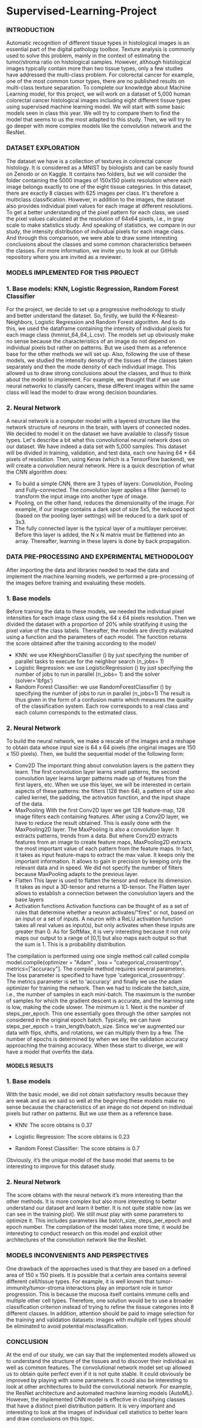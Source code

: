 # Supervised-Learning-Project

### INTRODUCTION

Automatic recognition of different tissue types in histological images is an essential part of the digital pathology toolbox. Texture analysis is commonly used to solve this problem, mainly in the context of estimating the tumor/stroma ratio on histological samples. However, although histological images typically contain more than two tissue types, only a few studies have addressed the multi-class problem. For colorectal cancer for example, one of the most common tumor types, there are no published results on multi-class texture separation. 
To complete our knowledge about Machine Learning model, for this project, we will work on a dataset of 5,000 human colorectal cancer histological images including eight different tissue types using supervised machine learning model. We will start with some basic models seen in class this year. We will try to compare them to find the model that seems to us the most adapted to this study. Then, we will try to go deeper with more complex models like the convolution network and the ResNet.

### DATASET EXPLORATION

The dataset we have is a collection of textures in colorectal cancer histology. It is considered as a MNIST by biologists and can be easily found on Zenodo or on Kaggle. It contains two folders, but we will consider the folder containing the 5000 images of 150x150 pixels resolution where each image belongs exactly to one of the eight tissue categories.
In this dataset, there are exactly 8 classes with 625 images per class. It's therefore a multiclass classification. However, in addition to the images, the dataset also provides individual pixel values for each image at different resolutions. To get a better understanding of the pixel pattern for each class, we used the pixel values calculated at the resolution of 64x64 pixels, i.e., in gray scale to make statistics study. 
And speaking of statistics, we compare in our study, the intensity distribution of individual pixels for each image class. And through this comparison, we were able to draw some interesting conclusions about the classes and some common characteristics between the classes. For more information, we invite you to look at our GitHub repository where you are invited as a reviewer.

### MODELS IMPLEMENTED FOR THIS PROJECT

### 1.	Base models: KNN, Logistic Regression, Random Forest Classifier
For the project, we decide to set up a progressive methodology to study and better understand the dataset. So, firstly, we build the K-Nearest-Neighbors, Logistic Regression and Random Forest algorithm. And to do this, we used the dataframe containing the intensity of individual pixels for each image class (hmnist_64_64_L.csv). 
The models set up obviously make no sense because the characteristics of an image do not depend on individual pixels but rather on patterns. But we used them as a reference base for the other methods we will set up.
Also, following the use of these models, we studied the intensity density of the tissues of the classes taken separately and then the mode density of each individual image. This allowed us to draw strong conclusions about the classes, and thus to think about the model to implement. For example, we thought that if we use neural networks to classify cancers, these different images within the same class will lead the model to draw wrong decision boundaries.

### 2.	Neural Network
A neural network is a computer model with a layered structure like the network structure of neurons in the brain, with layers of connected nodes. We decided to model it on the dataset we have available to classify tissue types. Let's describe a bit what this convolutional neural network does on our dataset.
We have indeed a data set with 5,000 samples. This dataset will be divided in training, validation, and test data, each one having 64 * 64 pixels of resolution.  Then, using Keras (which is a TensorFlow backend), we will create a convolution neural network. Here is a quick description of what the CNN algorithm does:
- To build a simple CNN, there are 3 types of layers: Convolution, Pooling and Fully-connected. The convolution layer applies a filter (kernel) to transform the input image into another type of image.
-	Pooling, on the other hand, reduces the dimensionality of the image. For example, if our image contains a dark spot of size 5x5, the reduced spot (based on the pooling layer settings) will be reduced to a dark spot of 3x3. 
- The fully connected layer is the typical layer of a multilayer perceiver. Before this layer is added, the N x N matrix must be flattened into an array.
Thereafter, learning in these layers is done by back propagation.

### DATA PRE-PROCESSING AND EXPERIMENTAL METHODOLOGY

After importing the data and libraries needed to read the data and implement the machine learning models, we performed a pre-processing of the images before training and evaluating these models. 

### 1.	Base models 
Before training the data to these models, we needed the individual pixel intensities for each image class using the 64 x 64 pixels resolution. Then we divided the dataset with a proportion of 20% while stratifying it using the pixel value of the class labels.
Thereafter, the models are directly evaluated using a function and the parameters of each model. The function returns the score obtained after the training according to the model/
-	KNN: we use KNeighborsClassifier () by just specifying the number of parallel tasks to execute for the neighbor search (n_jobs= 1)
-	Logistic Regression: we use LogisticRegression () by just specifying the number of jobs to run in parallel (n_jobs= 1) and the solver (solver='lbfgs’)
-	Random Forest Classifier: we use RandomForestClassifier () by specifying the number of jobs to run in parallel (n_jobs=1)
The result is thus given in the form of a confusion matrix which measures the quality of the classification system. Each row corresponds to a real class and each column corresponds to the estimated class.

### 2.	Neural Network
To build the neural network, we make a rescale of the images and a reshape to obtain data whose input size is 64 x 64 pixels (the original images are 150 x 150 pixels). 
Then, we build the sequential model of the following form:
-	Conv2D
The important thing about convolution layers is the pattern they learn. The first convolution layer learns small patterns, the second convolution layer learns larger patterns made up of features from the first layers, etc. When we use this layer, we will be interested in certain aspects of these patterns: the filters (128 then 64), a pattern of size also called kernel, the padding, the activation function, and the input shape of the data.
-	MaxPooling
With the first Conv2D layer we get 128 feature-map, 128 image filters each containing features. After using a Conv2D layer, we have to reduce the result obtained. This is easily done with the MaxPooling2D layer. The MaxPooling is also a convolution layer. It extracts patterns, trends from a data. But where Conv2D extracts features from an image to create feature maps, MaxPooling2D extracts the most important value of each pattern from the feature maps. In fact, it takes as input feature-maps to extract the max value. It keeps only the important information. It allows to gain in precision by keeping only the relevant data and in speed. We did not specify the number of filters because MaxPooling adapts to the previous layer.
-	Flatten
This layer is used to flatten the tensor and reduce its dimension. It takes as input a 3D-tensor and returns a 1D-tensor. The Flatten layer allows to establish a connection between the convolution layers and the base layers
-	Activation functions
Activation functions can be thought of as a set of rules that determine whether a neuron activates/"fires" or not, based on an input or a set of inputs. 
A neuron with a ReLU activation function takes all real values as input(s), but only activates when these inputs are greater than 0. As for SoftMax, it is very interesting because it not only maps our output to a range of [0,1] but also maps each output so that the sum is 1. This is a probability distribution.

The compilation is performed using one single method call called compile model.compile(optimizer = "Adam" , loss = "categorical_crossentropy", metrics=["accuracy"]. The compile method requires several parameters. The loss parameter is specified to have type 'categorical_crossentropy'. The metrics parameter is set to 'accuracy' and finally we use the adam optimizer for training the network.
Then we had to indicate the batch_size, i.e., the number of samples in each mini-batch. The maximum is the number of samples for which the gradient descent is accurate, and the learning rate is low, making the code slower. The minimum is 1. 
Next is the number of steps_per_epoch. This one essentially goes through the other samples not considered in the original epoch batch. Typically, we can have steps_per_epoch = train_length/batch_size. Since we've augmented our data with flips, shifts, and rotations, we can multiply them by a few.
The number of epochs is determined by when we see the validation accuracy approaching the training accuracy. When these start to diverge, we will have a model that overfits the data.

#### MODELS RESULTS

### 1.	Base models 
With the basic model, we did not obtain satisfactory results because they are weak and as we said so well at the beginning these models make no sense because the characteristics of an image do not depend on individual pixels but rather on patterns. But we use them as a reference base. 
-	KNN: The score obtains is 0.37
 
-	Logistic Regression: The score obtains is 0.23
 
-	Random Forest Classifier: The score obtains is 0.7
 
Obviously, it’s the unique model of the base model that seems to be interesting to improve for this dataset study. 

### 2.	Neural Network
The score obtains with the neural network it’s more interesting than the other methods. 
It is more complex but also more interesting to better understand our dataset and learn it better. It is not quite stable now (as we can see in the training plot). We still must play with some parameters to optimize it. This includes parameters like batch_size, steps_per_epoch and epoch number. The compilation of the model takes more time, it would be interesting to conduct research on this model and exploit other architectures of the convolution network like the ResNet. 

### MODELS INCONVENIENTS AND PERSPECTIVES

One drawback of the approaches used is that they are based on a defined area of 150 x 150 pixels. It is possible that a certain area contains several different cell/tissue types. For example, it is well known that tumor-immunity/tumor-stroma interactions play an important role in tumor progression. This is because the mucosa itself contains immune cells and multiple other cell types. 
Therefore, one solution would be to use a broader classification criterion instead of trying to refine the tissue categories into 8 different classes. In addition, attention should be paid to image selection for the training and validation datasets: images with multiple cell types should be eliminated to avoid potential misclassification.

### CONCLUSION

At the end of our study, we can say that the implemented models allowed us to understand the structure of the tissues and to discover their individual as well as common features. The convolutional network model set up allowed us to obtain quite perfect even if it is not quite stable. It could obviously be improved by playing with some parameters.  It could also be interesting to look at other architectures to build the convolutional network. For example, the ResNet architecture and automated machine learning models (AutoML). 
However, the implemented CNN model is effective in classifying classes that have a distinct pixel distribution pattern. It is very important and interesting to look at the images of individual cell statistics to better learn and draw conclusions on this topic. 
